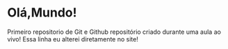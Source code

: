 # Olá,Mundo!
 Primeiro repositorio de Git e Github
repositório criado durante uma aula ao vivo!
Essa linha eu alterei diretamente no site!
